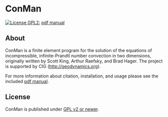 ConMan
===========================================================
[![License GPL2:](https://img.shields.io/cran/l/devtools.svg)](https://github.com/geodynamics/conman/blob/master/LICENSE)
[pdf manual](https://github.com/geodynamics/conman/blob/master/docs/conman.pdf)

About
-----

ConMan is a finite element program for the solution of the equations of incompressible, infinite-Prandtl number convection in two dimensions, originally written by Scott King, Arthur Raefsky, and Brad Hager. 
The project is supported by CIG (http://geodynamics.org).

For more information about citation, installation, and usage please see the included [pdf manual](https://github.com/geodynamics/conman/blob/master/docs/conman.pdf).

License
-------

ConMan is published under [GPL v2 or newer](LICENSE).
